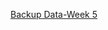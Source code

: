 [Backup Data-Week 5](https://drive.google.com/drive/folders/1Hzp27dlFlKYYf7LTnHqQPYz9k8fehZRQ?usp=sharing)
